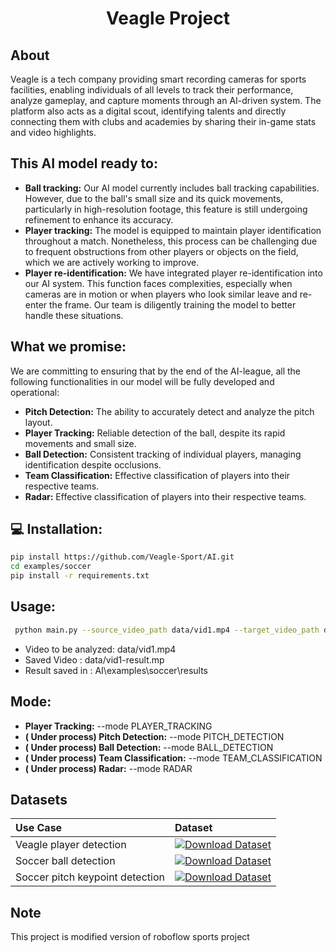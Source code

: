 <div align="center">

  <h1>Veagle Project</h1>

</div>

## About
Veagle is a tech company providing smart recording cameras for sports facilities, enabling individuals of all levels to track their performance, analyze gameplay, and capture moments through an AI-driven system. The platform also acts as a digital scout, identifying talents and directly connecting them with clubs and academies by sharing their in-game stats and video highlights.

## This AI model ready to:

- **Ball tracking:** Our AI model currently includes ball tracking capabilities. However, due to the ball's small size and its quick movements, particularly in high-resolution footage, this feature is still undergoing refinement to enhance its accuracy.
- **Player tracking:**  The model is equipped to maintain player identification throughout a match. Nonetheless, this process can be challenging due to frequent obstructions from other players or objects on the field, which we are actively working to improve.
- **Player re-identification:** We have integrated player re-identification into our AI system. This function faces complexities, especially when cameras are in motion or when players who look similar leave and re-enter the frame. Our team is diligently training the model to better handle these situations.

## What we promise: 
We are committing to ensuring that by the end of the AI-league, all the following functionalities in our model will be fully developed and operational:
- **Pitch Detection:** The ability to accurately detect and analyze the pitch layout.
- **Player Tracking:** Reliable detection of the ball, despite its rapid movements and small size.
- **Ball Detection:** Consistent tracking of individual players, managing identification despite occlusions.
- **Team Classification:** Effective classification of players into their respective teams.
- **Radar:** Effective classification of players into their respective teams.


## 💻 Installation: 
```bash
pip install https://github.com/Veagle-Sport/AI.git
cd examples/soccer
pip install -r requirements.txt
```
## Usage: 
```bash
 python main.py --source_video_path data/vid1.mp4 --target_video_path data/vid1-result.mp4 --device cuda --mode PLAYER_TRACKING
```
- Video to be analyzed: data/vid1.mp4
- Saved Video : data/vid1-result.mp
- Result saved in : AI\examples\soccer\results
## Mode: 
- **Player Tracking:** --mode PLAYER_TRACKING
- **( Under process) Pitch Detection:** --mode PITCH_DETECTION 
- **( Under process) Ball Detection:** --mode BALL_DETECTION
- **( Under process) Team Classification:** --mode TEAM_CLASSIFICATION
- **( Under process) Radar:** --mode RADAR
## Datasets

| Use Case                        | Dataset                                                                                                                                                                 |
|:--------------------------------|:-----------------------------------------------------------------------------------------------------------------------------------------------------------------------|
| Veagle player detection         | [![Download Dataset](https://drive.google.com/uc?export=download&id=1hJhjDiovbhCL3WRpZjTLj1aTmeAg8P76)](https://drive.google.com/uc?export=download&id=1hJhjDiovbhCL3WRpZjTLj1aTmeAg8P76) |
| Soccer ball detection           | [![Download Dataset](https://drive.google.com/uc?export=download&id=1isw4wx-MK9h9LMr36VvIWlJD6ppUvw7V)](https://drive.google.com/uc?export=download&id=1isw4wx-MK9h9LMr36VvIWlJD6ppUvw7V)  |
| Soccer pitch keypoint detection | [![Download Dataset](https://drive.google.com/uc?export=download&id=1Ma5Kt86tgpdjCTKfum79YMgNnSjcoOyf)](https://drive.google.com/uc?export=download&id=1Ma5Kt86tgpdjCTKfum79YMgNnSjcoOyf) |





## Note

This project is modified version of roboflow sports project 

